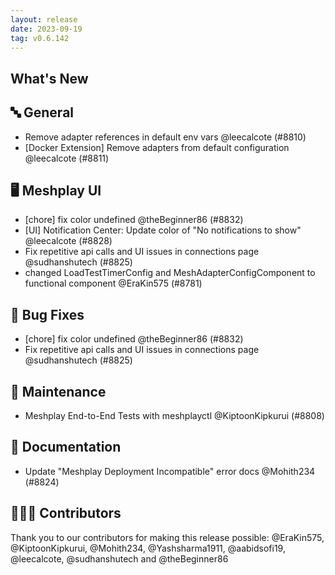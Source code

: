 ```yaml
---
layout: release
date: 2023-09-19
tag: v0.6.142
---
```


## What's New
## 🔤 General
- Remove adapter references in default env vars @leecalcote (#8810)
- [Docker Extension] Remove adapters from default configuration @leecalcote (#8811)

## 🖥 Meshplay UI

- [chore] fix color undefined @theBeginner86 (#8832)
- [UI] Notification Center: Update color of "No notifications to show" @leecalcote (#8828)
- Fix repetitive api calls and UI issues in connections page  @sudhanshutech (#8825)
- changed LoadTestTimerConfig and MeshAdapterConfigComponent to functional component @EraKin575 (#8781)

## 🐛 Bug Fixes

- [chore] fix color undefined @theBeginner86 (#8832)
- Fix repetitive api calls and UI issues in connections page  @sudhanshutech (#8825)

## 🧰 Maintenance

- Meshplay End-to-End Tests with meshplayctl  @KiptoonKipkurui (#8808)

## 📖 Documentation

- Update "Meshplay Deployment Incompatible" error docs @Mohith234 (#8824)

## 👨🏽‍💻 Contributors

Thank you to our contributors for making this release possible:
@EraKin575, @KiptoonKipkurui, @Mohith234, @Yashsharma1911, @aabidsofi19, @leecalcote, @sudhanshutech and @theBeginner86
